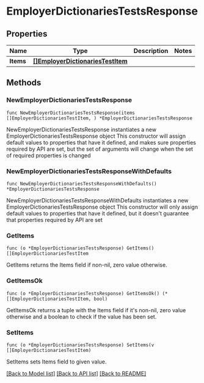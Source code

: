 # EmployerDictionariesTestsResponse

## Properties

Name | Type | Description | Notes
------------ | ------------- | ------------- | -------------
**Items** | [**[]EmployerDictionariesTestItem**](EmployerDictionariesTestItem.md) |  | 

## Methods

### NewEmployerDictionariesTestsResponse

`func NewEmployerDictionariesTestsResponse(items []EmployerDictionariesTestItem, ) *EmployerDictionariesTestsResponse`

NewEmployerDictionariesTestsResponse instantiates a new EmployerDictionariesTestsResponse object
This constructor will assign default values to properties that have it defined,
and makes sure properties required by API are set, but the set of arguments
will change when the set of required properties is changed

### NewEmployerDictionariesTestsResponseWithDefaults

`func NewEmployerDictionariesTestsResponseWithDefaults() *EmployerDictionariesTestsResponse`

NewEmployerDictionariesTestsResponseWithDefaults instantiates a new EmployerDictionariesTestsResponse object
This constructor will only assign default values to properties that have it defined,
but it doesn't guarantee that properties required by API are set

### GetItems

`func (o *EmployerDictionariesTestsResponse) GetItems() []EmployerDictionariesTestItem`

GetItems returns the Items field if non-nil, zero value otherwise.

### GetItemsOk

`func (o *EmployerDictionariesTestsResponse) GetItemsOk() (*[]EmployerDictionariesTestItem, bool)`

GetItemsOk returns a tuple with the Items field if it's non-nil, zero value otherwise
and a boolean to check if the value has been set.

### SetItems

`func (o *EmployerDictionariesTestsResponse) SetItems(v []EmployerDictionariesTestItem)`

SetItems sets Items field to given value.



[[Back to Model list]](../README.md#documentation-for-models) [[Back to API list]](../README.md#documentation-for-api-endpoints) [[Back to README]](../README.md)


